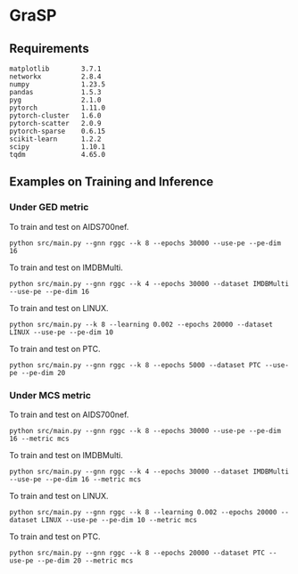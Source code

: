 # GraSP
## Requirements
```
matplotlib        3.7.1
networkx          2.8.4
numpy             1.23.5
pandas            1.5.3
pyg               2.1.0
pytorch           1.11.0
pytorch-cluster   1.6.0
pytorch-scatter   2.0.9
pytorch-sparse    0.6.15
scikit-learn      1.2.2
scipy             1.10.1
tqdm              4.65.0
```
## Examples on Training and Inference

### Under GED metric
To train and test on AIDS700nef.
```
python src/main.py --gnn rggc --k 8 --epochs 30000 --use-pe --pe-dim 16
```
To train and test on IMDBMulti.
```
python src/main.py --gnn rggc --k 4 --epochs 30000 --dataset IMDBMulti --use-pe --pe-dim 16
```
To train and test on LINUX.
```
python src/main.py --k 8 --learning 0.002 --epochs 20000 --dataset LINUX --use-pe --pe-dim 10
```
To train and test on PTC.
```
python src/main.py --gnn rggc --k 8 --epochs 5000 --dataset PTC --use-pe --pe-dim 20
```

### Under MCS metric
To train and test on AIDS700nef.
```
python src/main.py --gnn rggc --k 8 --epochs 30000 --use-pe --pe-dim 16 --metric mcs
```
To train and test on IMDBMulti.
```
python src/main.py --gnn rggc --k 4 --epochs 30000 --dataset IMDBMulti --use-pe --pe-dim 16 --metric mcs
```
To train and test on LINUX.
```
python src/main.py --gnn rggc --k 8 --learning 0.002 --epochs 20000 --dataset LINUX --use-pe --pe-dim 10 --metric mcs
```
To train and test on PTC.
```
python src/main.py --gnn rggc --k 8 --epochs 20000 --dataset PTC --use-pe --pe-dim 20 --metric mcs
```
